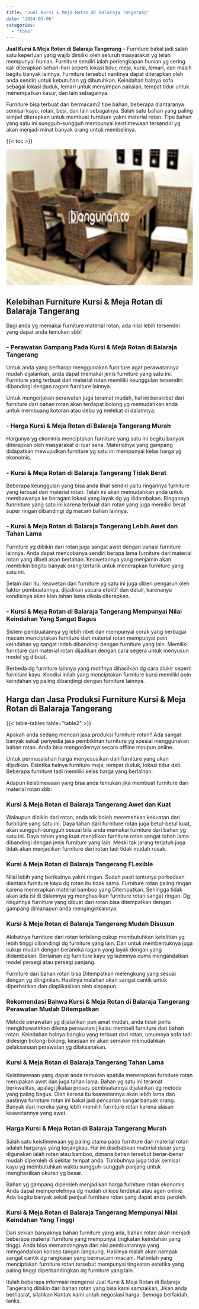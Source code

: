 ```yaml
---
title: "Jual Kursi & Meja Rotan di Balaraja Tangerang"
date: "2024-05-06"
categories: 
  - "toko"
---
```


**Jual Kursi & Meja Rotan di Balaraja Tangerang** – Furniture bakal jadi salah satu keperluan yang wajib dimiliki oleh seluruh masyarakat yg telah mempunyai hunian. Furniture sendiri ialah perlengkapan hunian yg sering kali diterapkan sehari-hari seperti lokasi tidur, meja, kursi, lemari, dan masih begitu banyak lainnya. Furniture tersebut nantinya dapat diterapkan oleh anda sendiri untuk kebutuhan yg dibutuhkan. Keindahan halnya sofa sebagai lokasi duduk, lemari untuk menyimpan pakaian, tempat tidur untuk menempatkan kasur, dan lain sebagainya.

Furniture bisa terbuat dari bermacam2 tipe bahan, beberapa diantaranya semisal kayu, rotan, besi, dan lain sebagainya. Salah satu bahan yang paling simpel diterapkan untuk membuat furniture yakni material rotan. Tipe bahan yang satu ini sungguh-sungguh mempunyai keistimewaan tersendiri yg akan menjadi minat banyak orang untuk membelinya.

{{< toc >}}

![Jual Kursi & Meja Rotan di Balaraja Tangerang](/images/kursi-meja-rotan-murah16.png)

## Kelebihan Furniture Kursi & Meja Rotan di Balaraja Tangerang

Bagi anda yg memakai furniture material rotan, ada nilai lebih tersendiri yang dapat anda temukan sbb!

### \- Perawatan Gampang Pada Kursi & Meja Rotan di Balaraja Tangerang

Untuk anda yang berharap menggunakan furniture agar perawatannya mudah dijalankan, anda dapat memakai jenis furniture yang satu ini. Furniture yang terbuat dari material rotan memiliki keunggulan tersendiri dibandingi dengan ragam furniture lainnya.

Untuk mengerjakan perawatan juga teramat mudah, hal ini berakibat dari furniture dari bahan rotan akan terdapat bolong yg memudahkan anda untuk membuang kotoran atau debu yg melekat di dalamnya.

### \- Harga Kursi & Meja Rotan di Balaraja Tangerang Murah

Harganya yg ekonimis menciptakan furniture yang satu ini begitu banyak diterapkan oleh masyarakat di luar sana. Materialnya yang gampang didapatkan mewujudkan furniture yg satu ini mempunyai kelas harga yg ekonomis.

### \- Kursi & Meja Rotan di Balaraja Tangerang Tidak Berat

Beberapa keunggulan yang bisa anda lihat sendiri yaitu ringannya furniture yang terbuat dari material rotan. Telah ini akan memudahkan anda untuk membawanya ke beragam lokasi yang layak dg yg didambakan. Ringannya funrniture yang satu ini karena terbuat dari rotan yang juga memiliki berat super ringan dibandingi dg macam bahan lainnya.

### \- Kursi & Meja Rotan di Balaraja Tangerang Lebih Awet dan Tahan Lama

Furniture yg dibikin dari rotan juga sangat awet dengan variasi furniture lainnya. Anda dapat mencobanya sendiri berapa lama furniture dari material rotan yang dibeli akan bertahan. Keawetannya yang menjamin akan membikin begitu banyak orang tertarik untuk menerapkan furniture yang satu ini.

Selain dari itu, keawetan dari furniture yg satu ini juga diberi pengaruh oleh faktor pembuatannya. dijadikan secara efektif dan detail, karenanya kondisinya akan kian tahan lama dikala diterapkan.

### \- Kursi & Meja Rotan di Balaraja Tangerang Mempunyai Nilai Keindahan Yang Sangat Bagus

Sistem pembuatannya yg lebih ribet dan mempunyai corak yang berbagai macam menciptakan furniture dari material rotan mempunyai poin keindahan yg sangat indah dibandingi dengan furniture yang lain. Memiliki furniture dari material rotan dijadikan dengan cara segera untuk menyusun model yg dibuat.

Berbeda dg furniture lainnya yang motifnya dihasilkan dg cara diukir seperti furniture kayu. Kondisi inilah yang menciptakan furniture kursi memiliki poin keindahan yg paling dibandingi dengan furniture lainnya.

## Harga dan Jasa Produksi Furniture Kursi & Meja Rotan di Balaraja Tangerang

{{< table-tables table="table2" >}}

Apakah anda sedang mencari jasa produksi furniture rotan? Ada sangat banyak sekali penyedia jasa pembikinan furniture yg spesial menggunakan bahan rotan. Anda bisa mengordernya secara offline maupun online.

Untuk permasalahan harga menyesuaikan dari furniture yang akan dijadikan. Estetika halnya furniture meja, tempat duduk, lokasi tidur dsb. Beberapa furniture tadi memiliki kelas harga yang berlainan.

Adapun keistimewaan yang bisa anda temukan jika membuat furniture dari material rotan sbb:

### Kursi & Meja Rotan di Balaraja Tangerang Awet dan Kuat

Walaupun dibikin dari rotan, anda tdk boleh meremehkan kekuatan dari furniture yang satu ini. Daya tahan dari furniture rotan juga betul-betul kuat, akan sungguh-sungguh sesuai bila anda memakai furniture dari bahan yg satu ini. Daya tahan yang kuat menjdikan furniture rotan sangat tahan lama dibandingi dengan jenis furniture yang lain. Meski tak jarang terjatuh juga tidak akan menjadikan furniture dari rotan tadi tidak mudah rusak.

### Kursi & Meja Rotan di Balaraja Tangerang FLexible

Nilai lebih yang berikutnya yakni ringan. Sudah pasti tentunya perbedaan diantara furniture kayu dg rotan itu tidak sama. Furniture rotan paling ringan karena menerapkan material bamboo yang Ditempatkan. Sehingga tidak akan ada isi di dalamnya yg menghasilkan furniture rotan sangat ringan. Dg ringannya furniture yang dibuat dari rotan bisa ditempatkan dengan gampang dimanapun anda menginginkannya.

### Kursi & Meja Rotan di Balaraja Tangerang Mudah Disusun

Akibatnya furniture dari rotan terbilang cukup membutuhkan ketelitian yg lebih tinggi dibandingi dg furniture yang lain. Dan untuk membentuknya juga cukup mudah dengan beraneka ragam yang layak dengan yang didambakan. Berlainan dg furniture kayu yg lazimnya cuma mengandalkan model persegi atau persegi panjang.

Furniture dari bahan rotan bisa Ditempatkan melengkung yang sesuai dengan yg diinginkan. Hasilnya malahan akan sangat cantik untuk diperhatikan dan diaplikasikan oleh siapapun.

### Rekomendasi Bahwa Kursi & Meja Rotan di Balaraja Tangerang Perawatan Mudah Ditempatkan

Metode perawatan yg dijalankan pun amat mudah, anda tidak perlu mengkhawatirkan dilema perawatan jikalau membeli furniture dari bahan rotan. Keindahan halnya bangku yang terbuat dari rotan, umumnya sofa tadi didesign bolong-bolong, keadaan ini akan semakin memudahkan pelaksanaan perawatan yg dilaksanakan.

### Kursi & Meja Rotan di Balaraja Tangerang Tahan Lama

Keistimewaan yang dapat anda temukan apabila menerapkan furniture rotan merupakan awet dan juga tahan lama. Bahan yg satu ini teramat berkwalitas, apalagi jikalau proses pembuatannya dijalankan dg metode yang paling bagus. Oleh karena itu keawetannya akan lebih lama dan pastinya furniture rotan ini bakal jadi pencarian sangat banyak orang. Banyak dari mereka yang lebih memilih furniture rotan karena alasan keawetannya yang awet.

### Harga Kursi & Meja Rotan di Balaraja Tangerang Murah

Salah satu keistimewaan yg paling utama pada furniture dari material rotan adalah harganya yang terjangkau. Hal ini disebabkan material dasar yang digunakan ialah rotan atau bamboo, dimana bahan tersebut benar-benar mudah diperoleh di sekitar tempat anda. Tumbuhnya juga tidak semisal kayu yg membutuhkan waktu sungguh-sungguh panjang untuk menghasilkan ukuran yg besar.

Bahan yg gampang diperoleh menjadikan harga furniture rotan ekonomis. Anda dapat memperolehnya dg mudah di kios terdekat atau agen online. Ada begitu banyak sekali penjual furniture rotan yang dapat anda peroleh.

### Kursi & Meja Rotan di Balaraja Tangerang Mempunyai Nilai Keindahan Yang Tinggi

Dari sekian banyaknya bahan furniture yang ada, bahan rotan akan menjadi beberapa material furniture yang mempunyai tingkatan keindahan yang tinggi. Anda bisa memandangnya dari sisi pembuatannya yang mengandalkan konsep tangan langsung. Hasilnya malah akan nampak sangat cantik dg rangkaian yang bermacam-macam. Hal inilah yang menciptakan furniture rotan tersebut mempunyai tingkatan estetika yang paling tinggi diperbandingkan dg furniture yang lain.

Itulah beberapa informasi mengenai Jual Kursi & Meja Rotan di Balaraja Tangerang dibikin dari bahan rotan yang bisa kami sampaikan, Jikan anda berhasrat, silahkan Kontak kami untuk negosiasi harga. Semoga berfaidah, tanks.
